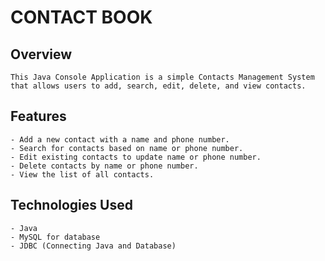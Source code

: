 # CONTACT BOOK

## Overview
    This Java Console Application is a simple Contacts Management System that allows users to add, search, edit, delete, and view contacts.

## Features
    - Add a new contact with a name and phone number.
    - Search for contacts based on name or phone number.
    - Edit existing contacts to update name or phone number.
    - Delete contacts by name or phone number.
    - View the list of all contacts.

## Technologies Used
    - Java
    - MySQL for database
    - JDBC (Connecting Java and Database)
